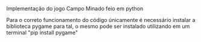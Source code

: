 Implementação do jogo Campo Minado feio em python


Para o correto funcionamento do código únicamente é necessário instalar a biblioteca pygame para tal, o mesmo pode ser instalado utilizando em um terminal "pip install pygame"
